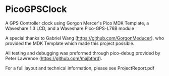 # PicoGPSClock
A GPS Controller clock using Gorgon Mercer's Pico MDK Template, a Waveshare 1.3 LCD, and a Waveshare Pico-GPS-L76B module

A special thanks to Gabriel Wang (https://github.com/GorgonMeducer), who provided the MDK Template which made this project possible.

All testing and debugging was preformed through pico-debug provided by Peter Lawrence (https://github.com/majbthrd).

For a full layout and technical information, please see ProjectReport.pdf